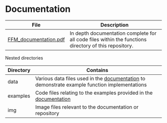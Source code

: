 # Documentation

| File | Description |
|-|-|
| [FFM_documentation.pdf]() | In depth documentation complete for all code files within the functions directory of this repository. |

Nested directories

| Directory | Contains |
|-|-|
| data | Various data files used in the [documentation]() to demonstrate example function implementations |
| examples | Code files relating to the examples provided in the [documentation]() |
| img | Image files relevant to the documentation or repository |
